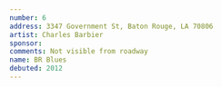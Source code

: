 ```yaml
---
number: 6
address: 3347 Government St, Baton Rouge, LA 70806
artist: Charles Barbier
sponsor: 
comments: Not visible from roadway
name: BR Blues
debuted: 2012
---
```

